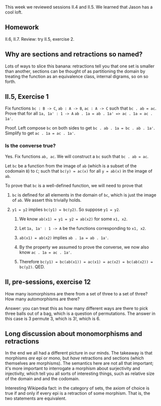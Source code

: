 This week we reviewed sessions II.4 and II.5. We learned that Jason has a cool loft.

## Homework

II.6, II.7. Review: try II.5, exercise 2.

## Why are sections and retractions so named?

Lots of ways to slice this banana: retractions tell you that one set is smaller than another, sections can be thought of as partitioning the domain by treating the function as an equivalence class, internal digrams, so on so forth.

## II.5, Exercise 1

Fix functions `bc : B -> C`, `ab : A -> B`, `ac : A -> C` such that `bc . ab = ac`. Prove that for all `1a, 1a' : 1 -> A`
`ab . 1a = ab . 1a' => ac . 1a = ac . 1a'`.

Proof. Left compose `bc` on both sides to get `bc . ab . 1a = bc . ab . 1a'`. Simplify to get `ac . 1a = ac . 1a'`.

### Is the converse true?

Yes. Fix functions `ab, ac`. We will construct a `bc` such that `bc . ab = ac`.

Let `bc` be a function from the image of `ab` (which is a subset of the codomain `B`) to `C`; such that `bc(y) = ac(x)`
for all `y = ab(x)` in the image of `ab`.

To prove that `bc` is a well-defined function, we will need to prove that

1. `bc` is defined for all elements in the domain of `bc`, which is just the image of `ab`. We assert this trivially holds.

1. `y1 = y2` implies `bc(y1) = bc(y2)`. So suppose `y1 = y2`.

    1. We know `ab(x1) = y1 = y2 = ab(x2)` for some `x1, x2`.

    1. Let `1a, 1a' : 1 -> A` be the functions corresponding to `x1, x2`.

    1. `ab(x1) = ab(x2)` implies `ab . 1a = ab . 1a'`.

    1. By the property we assumed to prove the converse, we now also know `ac . 1a = ac . 1a'`.

    1. Therefore `bc(y1) = bc(ab(x1)) = ac(x1) = ac(x2) = bc(ab(x2)) = bc(y2)`. QED.
   

## II, pre-sessions, exercise 12

How many isomorphisms are there from a set of three to a set of three? How many automorphisms are there?

Answer: you can treat this as how many different ways are there to pick three balls out of a bag,
which is a question of permutations. The answer in this case is 3 permute 3, which is 3!, which is 6.

## Long discussion about monomorphisms and retractions

In the end we all had a different picture in our minds. The takeaway is that
morphisms _are_ epi or mono, but _have_ retractions and sections (which themselves
are morphisms). The semantics here are not all that important; it's more
important to interrogate a morphism about surjectivity and injectivity, which
tell you all sorts of interesting things, such as relative size of the domain and
and the codomain.

Interesting Wikipedia fact: in the category of sets, the axiom of choice
is true if and only if every epi is a retraction of some morphism. That is,
the two statements are equivalent.
  
